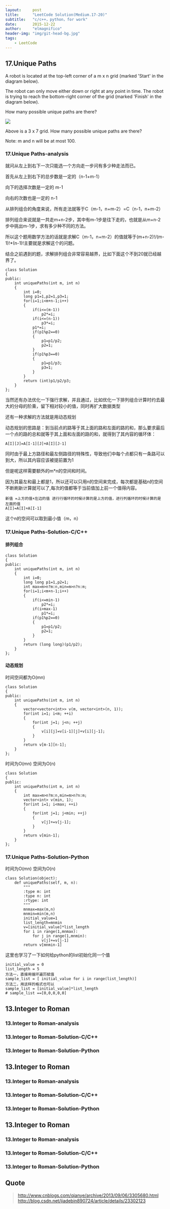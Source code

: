 ```yaml
---
layout:     post
title:      "LeetCode Solution(Medium.17-20)"
subtitle:   "c/c++，python，for work"
date:       2015-12-22
author:     "elmagnifico"
header-img: "img/git-head-bg.jpg"
tags:
    - LeetCode
---
```



## 17.Unique Paths

A robot is located at the top-left corner of a m x n grid (marked 'Start' in the diagram below).

The robot can only move either down or right at any point in time. The robot is trying to reach the bottom-right corner of the grid (marked 'Finish' in the diagram below).

How many possible unique paths are there?

![](http://articles.leetcode.com/wp-content/uploads/2014/12/robot_maze.png)

Above is a 3 x 7 grid. How many possible unique paths are there?

Note: m and n will be at most 100.

### 17.Unique Paths-analysis

就问从左上到右下一次只能选一个方向走一步问有多少种走法而已。

首先从左上到右下的总步数是一定的（n-1+m-1）

向下的选择次数是一定的 m-1

向右的次数也是一定的 n-1 

从排列组合的角度来说，所有走法就等于C（m-1，n+m-2）=C（n-1，n+m-2）

排列组合来说就是一共走m+n-2步，其中有m-1步是往下走的，也就是从m+n-2步中挑出m-1步，求有多少种不同的方法。

所以这个题用数学方法的话就是求解C（m-1，n+m-2）的值就等于(m+n-2)!/(m-1)!*(n-1)!主要就是求解这个的问题。

结合之前遇到的题，求解排列组合非常容易越界，比如下面这个不到20就已经越界了。

	class Solution 
	{
	public:
	    int uniquePaths(int m, int n)
	    {
	        int i=0;
	        long p1=1,p2=1,p3=1;
	        for(i=1;i<m+n-1;i++)
	        {
	            if(i<=(m-1))
	                p2*=i;
	            if(i<=(n-1))    
	                p3*=i;
	            p1*=i;
	            if(p1%p2==0)
	            {
	                p1=p1/p2;
	                p2=1;
	            }
	            if(p1%p3==0)
	            {
	                p1=p1/p3;
	                p3=1;
	            }
	        }
	        return (int)p1/p2/p3;
	    }
	};

当然还有办法优化一下强行求解，并且通过，比如优化一下排列组合计算时约去最大的分母的阶乘，留下相对较小的值，同时再扩大数据类型

还有一种求解的方法就是用动态规划

动态规划的思路是：到当前点的路等于其上面的路和左面的路的和，那么要求最后一个点的路的总和就等于其上面和左面的路的和，就得到了其内容的循环体：

	A[I][J]=A[I-1][J]+A[I][J-1]

同时由于最上方路径和最左侧路径的特殊性，导致他们中每个点都只有一条路可以到大，所以其内容应该被提前置为1

但是呢这样需要额外的m*n的空间和时间。

因为其最左和最上都是1，所以还可以只用n的空间来完成，每次都是基础n的空间不断刷新计算就可以了,每次的值都等于当前值加上前一个值得内容。

    新值 =上方的值+左边的值 进行行循环的时候计算的是上方的值，进行列循环的时候计算的是左面的值
	A[I]=A[I]+A[I-1]

这个n的空间可以取到最小值（m，n）

### 17.Unique Paths-Solution-C/C++

#### 排列组合

	class Solution 
	{
	public:
	    int uniquePaths(int m, int n)
	    {
	        int i=0;
	        long long p1=1,p2=1;
	        int max=m>n?m:n,min=m>n?n:m;
	        for(i=1;i<m+n-1;i++)
	        {
	            if(i<=min-1)
	                p2*=i;
	            if(i>max-1)     
	                p1*=i;
	            if(p1%p2==0)
	            {
	                p1=p1/p2;
	                p2=1;
	            }
	        }
	        return (long long)(p1/p2);
	    }
	};

#### 动态规划

时间空间都为O(mn)

	class Solution 
	{
	public:
	    int uniquePaths(int m, int n)
	    {
	        vector<vector<int>> v(m, vector<int>(n, 1));  
	        for(int i=1; i<m; ++i)
	        {  
	            for(int j=1; j<n; ++j)
	            {  
	                v[i][j]=v[i-1][j]+v[i][j-1];  
	            }  
	        }  
	        return v[m-1][n-1];  
	    }
	};

时间为O(mn) 空间为O(n)

	class Solution 
	{  
	public:  
	    int uniquePaths(int m, int n) 
	    { 
	        int max=m>n?m:n,min=m>n?n:m;
	        vector<int> v(min, 1);  
	        for(int i=1; i<max; ++i)
	        {  
	            for(int j=1; j<min; ++j)
	            {  
	                v[j]+=v[j-1];  
	            }  
	        }  
	        return v[min-1];  
	    }  
	};  

### 17.Unique Paths-Solution-Python

时间为O(mn) 空间为O(n)

	class Solution(object):
	    def uniquePaths(self, m, n):
	        """
	        :type m: int
	        :type n: int
	        :rtype: int
	        """
	        mnmax=max(m,n)
	        mnmin=min(m,n)
	        initial_value=1  
	        list_length=mnmin  
	        v=[initial_value]*list_length
	        for i in range(1,mnmax):
	            for j in range(1,mnmin):
	                v[j]+=v[j-1]
	        return v[mnmin-1]

这里也学习了一下如何给python的list初始化同一个值

	initial_value = 0  
	list_length = 5  
	方法一，直接用循环遍历赋值
	sample_list = [ initial_value for i in range(list_length)]
  	方法二，用这样的格式也可以
	sample_list = [initial_value]*list_length  
	# sample_list ==[0,0,0,0,0]


## 13.Integer to Roman


### 13.Integer to Roman-analysis


### 13.Integer to Roman-Solution-C/C++

	

### 13.Integer to Roman-Solution-Python




## 13.Integer to Roman


### 13.Integer to Roman-analysis


### 13.Integer to Roman-Solution-C/C++

	

### 13.Integer to Roman-Solution-Python



## 13.Integer to Roman


### 13.Integer to Roman-analysis


### 13.Integer to Roman-Solution-C/C++

	

### 13.Integer to Roman-Solution-Python

## Quote

> http://www.cnblogs.com/qianye/archive/2013/09/06/3305680.html
> http://blog.csdn.net/jiadebin890724/article/details/23302123
